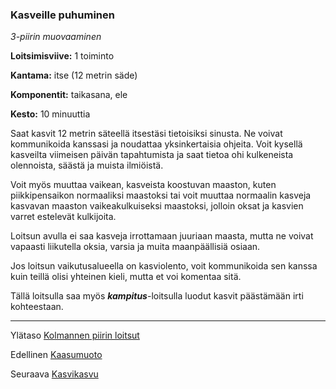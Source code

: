 ### Kasveille puhuminen

*3-piirin muovaaminen* 

**Loitsimisviive:** 1 toiminto

**Kantama:** itse (12 metrin säde)

**Komponentit:** taikasana, ele

**Kesto:** 10 minuuttia

Saat kasvit 12 metrin säteellä itsestäsi tietoisiksi sinusta. Ne voivat kommunikoida kanssasi ja noudattaa yksinkertaisia ohjeita. Voit kysellä kasveilta viimeisen päivän tapahtumista ja saat tietoa ohi kulkeneista olennoista, säästä ja muista ilmiöistä.

Voit myös muuttaa vaikean, kasveista koostuvan maaston, kuten piikkipensaikon normaaliksi maastoksi tai voit muuttaa normaalin kasveja kasvavan maaston vaikeakulkuiseksi maastoksi, jolloin oksat ja kasvien varret estelevät kulkijoita.

Loitsun avulla ei saa kasveja irrottamaan juuriaan maasta, mutta ne voivat vapaasti liikutella oksia, varsia ja muita maanpäällisiä osiaan. 

Jos loitsun vaikutusalueella on kasviolento, voit kommunikoida sen kanssa kuin teillä olisi yhteinen kieli, mutta et voi komentaa sitä. 

Tällä loitsulla saa myös ***kampitus***-loitsulla luodut kasvit päästämään irti kohteestaan.

----

Ylätaso [Kolmannen piirin loitsut](3_piirin_loitsut)

Edellinen [Kaasumuoto](Kaasumuoto)

Seuraava [Kasvikasvu](Kasvikasvu)
